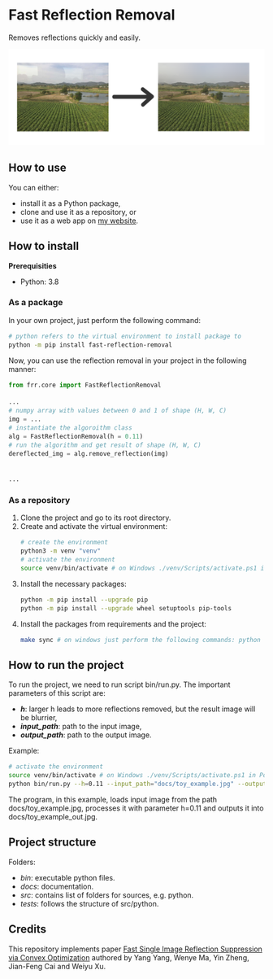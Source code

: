 # Fast Reflection Removal
Removes reflections quickly and easily.

![demo](https://github.com/JanPalasek/fast-reflection-removal/blob/main/docs/demo.png?raw=true)

## How to use
You can either:
- install it as a Python package,
- clone and use it as a repository, or
- use it as a web app on [my website](http://janpalasek.com/fast-reflection-removal.html).

## How to install
**Prerequisities**
- Python: 3.8

### As a package
In your own project, just perform the following command:
```bash
# python refers to the virtual environment to install package to
python -m pip install fast-reflection-removal
```

Now, you can use the reflection removal in your project in the following manner:
```python
from frr.core import FastReflectionRemoval

...
# numpy array with values between 0 and 1 of shape (H, W, C)
img = ...
# instantiate the algoroithm class
alg = FastReflectionRemoval(h = 0.11)
# run the algorithm and get result of shape (H, W, C)
dereflected_img = alg.remove_reflection(img)


...
```

### As a repository
1. Clone the project and go to its root directory.
2. Create and activate the virtual environment:
    ```bash
    # create the environment
    python3 -m venv "venv"
    # activate the environment
    source venv/bin/activate # on Windows ./venv/Scripts/activate.ps1 in Powershell
    ```
3. Install the necessary packages:
    ```bash
    python -m pip install --upgrade pip
    python -m pip install --upgrade wheel setuptools pip-tools
    ```
4. Install the packages from requirements and the project:
    ```bash
    make sync # on windows just perform the following commands: python -m piptools sync requirements.txt; python -m pip install -e .
    ```

## How to run the project
To run the project, we need to run script bin/run.py. The important parameters of this script are:
- ***h***: larger h leads to more reflections removed, but the result image will be blurrier,
- ***input_path***: path to the input image,
- ***output_path***: path to the output image.

Example:
```bash
# activate the environment
source venv/bin/activate # on Windows ./venv/Scripts/activate.ps1 in Powershell
python bin/run.py --h=0.11 --input_path="docs/toy_example.jpg" --output_path="docs/toy_example_out.jpg"
```

The program, in this example, loads input image from the path docs/toy_example.jpg, processes it with parameter h=0.11 and outputs it into docs/toy_example_out.jpg.


## Project structure
Folders:
- *bin*: executable python files.
- *docs*: documentation.
- *src*: contains list of folders for sources, e.g. python.
- *tests*: follows the structure of src/python.

## Credits
This repository implements paper [Fast Single Image Reflection Suppression via Convex Optimization](https://arxiv.org/pdf/1903.03889.pdf) authored by Yang Yang, Wenye Ma, Yin Zheng, Jian-Feng Cai and Weiyu Xu.
